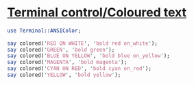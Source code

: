 [1]: https://rosettacode.org/wiki/Terminal_control/Coloured_text

# [Terminal control/Coloured text][1]

```perl
use Terminal::ANSIColor;
 
say colored('RED ON WHITE', 'bold red on_white');
say colored('GREEN', 'bold green');
say colored('BLUE ON YELLOW', 'bold blue on_yellow');
say colored('MAGENTA', 'bold magenta');
say colored('CYAN ON RED', 'bold cyan on_red');
say colored('YELLOW', 'bold yellow');
```